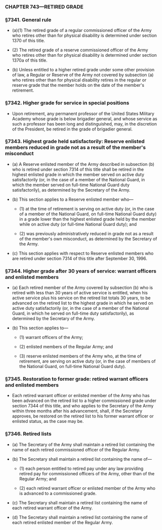 ### **CHAPTER 743—RETIRED GRADE**

### §7341. General rule
* (a)(1) The retired grade of a regular commissioned officer of the Army who retires other than for physical disability is determined under section 1370 of this title.

* (2) The retired grade of a reserve commissioned officer of the Army who retires other than for physical disability is determined under section 1370a of this title.

* (b) Unless entitled to a higher retired grade under some other provision of law, a Regular or Reserve of the Army not covered by subsection (a) who retires other than for physical disability retires in the regular or reserve grade that the member holds on the date of the member's retirement.

### §7342. Higher grade for service in special positions
* Upon retirement, any permanent professor of the United States Military Academy whose grade is below brigadier general, and whose service as such a professor has been long and distinguished, may, in the discretion of the President, be retired in the grade of brigadier general.

### §7343. Highest grade held satisfactorily: Reserve enlisted members reduced in grade not as a result of the member's misconduct
* (a) A Reserve enlisted member of the Army described in subsection (b) who is retired under section 7314 of this title shall be retired in the highest enlisted grade in which the member served on active duty satisfactorily (or, in the case of a member of the National Guard, in which the member served on full-time National Guard duty satisfactorily), as determined by the Secretary of the Army.

* (b) This section applies to a Reserve enlisted member who—

  * (1) at the time of retirement is serving on active duty (or, in the case of a member of the National Guard, on full-time National Guard duty) in a grade lower than the highest enlisted grade held by the member while on active duty (or full-time National Guard duty); and

  * (2) was previously administratively reduced in grade not as a result of the member's own misconduct, as determined by the Secretary of the Army.


* (c) This section applies with respect to Reserve enlisted members who are retired under section 7314 of this title after September 30, 1996.

### §7344. Higher grade after 30 years of service: warrant officers and enlisted members
* (a) Each retired member of the Army covered by subsection (b) who is retired with less than 30 years of active service is entitled, when his active service plus his service on the retired list totals 30 years, to be advanced on the retired list to the highest grade in which he served on active duty satisfactorily (or, in the case of a member of the National Guard, in which he served on full-time duty satisfactorily), as determined by the Secretary of the Army.

* (b) This section applies to—

  * (1) warrant officers of the Army;

  * (2) enlisted members of the Regular Army; and

  * (3) reserve enlisted members of the Army who, at the time of retirement, are serving on active duty (or, in the case of members of the National Guard, on full-time National Guard duty).

### §7345. Restoration to former grade: retired warrant officers and enlisted members
* Each retired warrant officer or enlisted member of the Army who has been advanced on the retired list to a higher commissioned grade under section 7344 of this title, and who applies to the Secretary of the Army within three months after his advancement, shall, if the Secretary approves, be restored on the retired list to his former warrant officer or enlisted status, as the case may be.

### §7346. Retired lists
* (a) The Secretary of the Army shall maintain a retired list containing the name of each retired commissioned officer of the Regular Army.

* (b) The Secretary shall maintain a retired list containing the name of—

  * (1) each person entitled to retired pay under any law providing retired pay for commissioned officers of the Army, other than of the Regular Army; and

  * (2) each retired warrant officer or enlisted member of the Army who is advanced to a commissioned grade.


* (c) The Secretary shall maintain a retired list containing the name of each retired warrant officer of the Army.

* (d) The Secretary shall maintain a retired list containing the name of each retired enlisted member of the Regular Army.